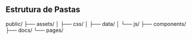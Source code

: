 ## Estrutura de Pastas

public/
├── assets/
│   ├── css/
│   ├── data/
│   └── js/
├── components/
├── docs/
└── pages/